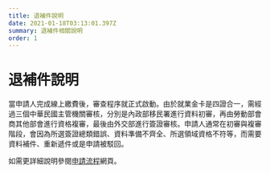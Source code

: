 ```yaml
---
title: 退補件說明
date: 2021-01-18T03:13:01.397Z
summary: 退補件相關說明
order: 1
---
```

# 退補件說明

當申請人完成線上繳費後，審查程序就正式啟動。由於就業金卡是四證合一，需經過三個中華民國主管機關審核，分別是內政部移民署進行資料初審，再由勞動部會商其他部會進行資格複審，最後由外交部進行簽證審核。申請人通常在初審與複審階段，會因為所選簽證總類錯誤、資料準備不齊全、所選領域資格不符等，而需要資料補件、重新遞件或是申請被駁回。

如需更詳細說明參閱[申請流程](https://goldcard.nat.gov.tw/zh/application/)網頁。